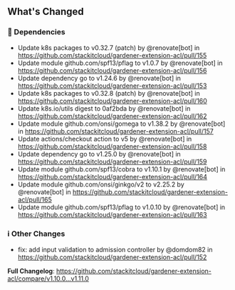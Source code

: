 <!-- Release notes generated using configuration in .github/release.yaml at main -->

## What's Changed
### 🤖 Dependencies
* Update k8s packages to v0.32.7 (patch) by @renovate[bot] in https://github.com/stackitcloud/gardener-extension-acl/pull/155
* Update module github.com/spf13/pflag to v1.0.7 by @renovate[bot] in https://github.com/stackitcloud/gardener-extension-acl/pull/156
* Update dependency go to v1.24.6 by @renovate[bot] in https://github.com/stackitcloud/gardener-extension-acl/pull/153
* Update k8s packages to v0.32.8 (patch) by @renovate[bot] in https://github.com/stackitcloud/gardener-extension-acl/pull/160
* Update k8s.io/utils digest to 0af2bda by @renovate[bot] in https://github.com/stackitcloud/gardener-extension-acl/pull/162
* Update module github.com/onsi/gomega to v1.38.2 by @renovate[bot] in https://github.com/stackitcloud/gardener-extension-acl/pull/157
* Update actions/checkout action to v5 by @renovate[bot] in https://github.com/stackitcloud/gardener-extension-acl/pull/158
* Update dependency go to v1.25.0 by @renovate[bot] in https://github.com/stackitcloud/gardener-extension-acl/pull/159
* Update module github.com/spf13/cobra to v1.10.1 by @renovate[bot] in https://github.com/stackitcloud/gardener-extension-acl/pull/164
* Update module github.com/onsi/ginkgo/v2 to v2.25.2 by @renovate[bot] in https://github.com/stackitcloud/gardener-extension-acl/pull/165
* Update module github.com/spf13/pflag to v1.0.10 by @renovate[bot] in https://github.com/stackitcloud/gardener-extension-acl/pull/163
### ℹ️ Other Changes
* fix: add input validation to admission controller by @domdom82 in https://github.com/stackitcloud/gardener-extension-acl/pull/152


**Full Changelog**: https://github.com/stackitcloud/gardener-extension-acl/compare/v1.10.0...v1.11.0